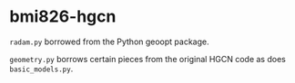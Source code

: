 # bmi826-hgcn

`radam.py` borrowed from the Python geoopt package.

`geometry.py` borrows certain pieces from the original HGCN code as does `basic_models.py`.
